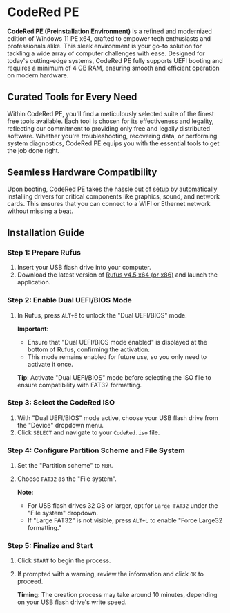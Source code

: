 # CodeRed PE

**CodeRed PE (Preinstallation Environment)** is a refined and modernized edition of Windows 11 PE x64, crafted to empower tech enthusiasts and professionals alike. This sleek environment is your go-to solution for tackling a wide array of computer challenges with ease. Designed for today's cutting-edge systems, CodeRed PE fully supports UEFI booting and requires a minimum of 4 GB RAM, ensuring smooth and efficient operation on modern hardware.

## Curated Tools for Every Need
Within CodeRed PE, you'll find a meticulously selected suite of the finest free tools available. Each tool is chosen for its effectiveness and legality, reflecting our commitment to providing only free and legally distributed software. Whether you're troubleshooting, recovering data, or performing system diagnostics, CodeRed PE equips you with the essential tools to get the job done right.

## Seamless Hardware Compatibility
Upon booting, CodeRed PE takes the hassle out of setup by automatically installing drivers for critical components like graphics, sound, and network cards. This ensures that you can connect to a WIFI or Ethernet network without missing a beat.

## Installation Guide

### Step 1: Prepare Rufus
1. Insert your USB flash drive into your computer.
2. Download the latest version of [Rufus v4.5 x64 (or x86)](https://rufus.ie/en/) and launch the application.

### Step 2: Enable Dual UEFI/BIOS Mode
1. In Rufus, press `ALT+E` to unlock the "Dual UEFI/BIOS" mode.

   **Important**: 
   - Ensure that "Dual UEFI/BIOS mode enabled" is displayed at the bottom of Rufus, confirming the activation.
   - This mode remains enabled for future use, so you only need to activate it once.

   **Tip**: Activate "Dual UEFI/BIOS" mode before selecting the ISO file to ensure compatibility with FAT32 formatting.

### Step 3: Select the CodeRed ISO
1. With "Dual UEFI/BIOS" mode active, choose your USB flash drive from the "Device" dropdown menu.
2. Click `SELECT` and navigate to your `CodeRed.iso` file.

### Step 4: Configure Partition Scheme and File System
1. Set the "Partition scheme" to `MBR`.
2. Choose `FAT32` as the "File system".

   **Note**: 
   - For USB flash drives 32 GB or larger, opt for `Large FAT32` under the "File system" dropdown.
   - If "Large FAT32" is not visible, press `ALT+L` to enable "Force Large32 formatting."

### Step 5: Finalize and Start
1. Click `START` to begin the process. 
2. If prompted with a warning, review the information and click `OK` to proceed.

   **Timing**: The creation process may take around 10 minutes, depending on your USB flash drive's write speed.

